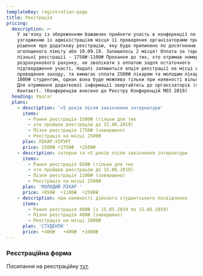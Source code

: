 ```yaml
---
templateKey: registration-page
title: Реєстрація
pricing:
  description: >-
    У зв'язку із збереженням бажаючих прийняти участь в конференції по
    узгодженню із адміністрацією місця її проведення організаторами прийнято
    рішення про додаткову реєстрацію, яку буде припинено по досягненню
    оголошеного ліміту або 10.09.19. Залишилось 2 місця! Оплата за тарифом
    пізньої реєстрації - 1750₴-1100₴ Прохання до тих, хто отримав номер
    розрахункового рахунку, не зволікати з оплатою задля остаточного
    підтвердження участі. Надалі залишиться опція реєстрації на місці в день
    проведення заходу, та вимагає сплати 2500₴ лікарем та молодим лікарем або
    1000₴ студентом, однак вона буде можлива тільки при наявності вільних місць.
    Для отримання додаткової інформації звертайтесь до організаторів (сторінка
    Контакт). (Конференцію внесено до Реєстру Конференцій МОЗ 2019)
  heading: Увага!
  plans:
    - description: '>5 років після закінчення інтернатури'
      items:
        - Рання реєстрація 1500₴ (тільки для тих
        - хто пройшов реєстрацію до 15.06.2019)
        - Пізня реєстрація 1750₴ (завершено)
        - Реєстрація на місці 2500₴
      plan: ЛІКАР-ХІРУРГ
      price: 1500₴ •1750₴  •2500₴
    - description: інтерни та <5 років після закінчення інтернатури
      items:
        - Рання реєстрація 850₴ (тільки для тих
        - хто пройшов реєстрацію до 15.06.2019)
        - Пізня реєстрація 1100₴ (завершено)
        - Реєстрація на місці 2500₴
      plan: 'МОЛОДИЙ ЛІКАР '
      price: •850₴  •1100₴  •2500₴
    - description: при наявності дійсного студентського посвідчення
      items:
        - Рання реєстрація 400₴ (з 15.05.2019 по 15.06.2019)
        - Пізня реєстрація 400₴ (завершено)
        - Реєстрація на місці 1000₴
      plan: 'СТУДЕНТИ '
      price: •400₴   •400₴  •1000₴
---
```

### Реєстраційна форма

Посилання на реєстраційну [тут](https://dariadiehtiarova.typeform.com/to/APLqPo).
